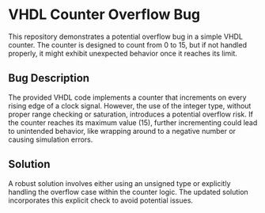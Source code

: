 # VHDL Counter Overflow Bug

This repository demonstrates a potential overflow bug in a simple VHDL counter. The counter is designed to count from 0 to 15, but if not handled properly, it might exhibit unexpected behavior once it reaches its limit.

## Bug Description

The provided VHDL code implements a counter that increments on every rising edge of a clock signal. However, the use of the integer type, without proper range checking or saturation, introduces a potential overflow risk. If the counter reaches its maximum value (15), further incrementing could lead to unintended behavior, like wrapping around to a negative number or causing simulation errors. 

## Solution

A robust solution involves either using an unsigned type or explicitly handling the overflow case within the counter logic. The updated solution incorporates this explicit check to avoid potential issues.